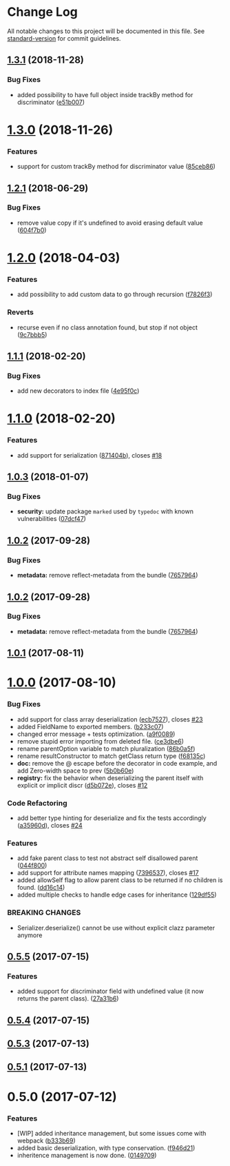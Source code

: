 # Change Log

All notable changes to this project will be documented in this file. See [standard-version](https://github.com/conventional-changelog/standard-version) for commit guidelines.

<a name="1.3.1"></a>
## [1.3.1](https://github.com/kaiu-lab/serializer/compare/v1.3.0...v1.3.1) (2018-11-28)


### Bug Fixes

* added possibility to have full object inside trackBy method for discriminator ([e51b007](https://github.com/kaiu-lab/serializer/commit/e51b007))



<a name="1.3.0"></a>
# [1.3.0](https://github.com/kaiu-lab/serializer/compare/v1.2.1...v1.3.0) (2018-11-26)


### Features

* support for custom trackBy method for discriminator value ([85ceb86](https://github.com/kaiu-lab/serializer/commit/85ceb86))



<a name="1.2.1"></a>
## [1.2.1](https://github.com/kaiu-lab/serializer/compare/v1.2.0...v1.2.1) (2018-06-29)


### Bug Fixes

* remove value copy if it's undefined to avoid erasing default value ([604f7b0](https://github.com/kaiu-lab/serializer/commit/604f7b0))



<a name="1.2.0"></a>
# [1.2.0](https://github.com/kaiu-lab/serializer/compare/v1.1.1...v1.2.0) (2018-04-03)


### Features

* add possibility to add custom data to go through recursion ([f7826f3](https://github.com/kaiu-lab/serializer/commit/f7826f3))


### Reverts

* recurse even if no class annotation found, but stop if not object ([9c7bbb5](https://github.com/kaiu-lab/serializer/commit/9c7bbb5))



<a name="1.1.1"></a>
## [1.1.1](https://github.com/kaiu-lab/serializer/compare/v1.1.0...v1.1.1) (2018-02-20)


### Bug Fixes

* add new decorators to index file ([4e95f0c](https://github.com/kaiu-lab/serializer/commit/4e95f0c))



<a name="1.1.0"></a>
# [1.1.0](https://github.com/kaiu-lab/serializer/compare/v1.0.3...v1.1.0) (2018-02-20)


### Features

* add support for serialization ([871404b](https://github.com/kaiu-lab/serializer/commit/871404b)), closes [#18](https://github.com/kaiu-lab/serializer/issues/18)



<a name="1.0.3"></a>
## [1.0.3](https://github.com/kaiu-lab/serializer/compare/v1.0.2...v1.0.3) (2018-01-07)


### Bug Fixes

* **security:** update package `marked` used by `typedoc` with known vulnerabilities ([07dcf47](https://github.com/kaiu-lab/serializer/commit/07dcf47))



<a name="1.0.2"></a>
## [1.0.2](https://github.com/kaiu-lab/serializer/compare/v1.0.1...v1.0.2) (2017-09-28)


### Bug Fixes

* **metadata:** remove reflect-metadata from the bundle ([7657964](https://github.com/kaiu-lab/serializer/commit/7657964))



<a name="1.0.2"></a>
## [1.0.2](https://github.com/kaiu-lab/serializer/compare/v1.0.1...v1.0.2) (2017-09-28)


### Bug Fixes

* **metadata:** remove reflect-metadata from the bundle ([7657964](https://github.com/kaiu-lab/serializer/commit/7657964))



<a name="1.0.1"></a>
## [1.0.1](https://github.com/kaiu-lab/serializer/compare/v1.0.0...v1.0.1) (2017-08-11)



<a name="1.0.0"></a>
# [1.0.0](https://github.com/kaiu-lab/serializer/compare/v0.5.5...v1.0.0) (2017-08-10)


### Bug Fixes

* add support for class array deserialization ([ecb7527](https://github.com/kaiu-lab/serializer/commit/ecb7527)), closes [#23](https://github.com/kaiu-lab/serializer/issues/23)
* added FieldName to exported members. ([b233c07](https://github.com/kaiu-lab/serializer/commit/b233c07))
* changed error message + tests optimization. ([a9f0089](https://github.com/kaiu-lab/serializer/commit/a9f0089))
* remove stupid error importing from deleted file. ([ce3dbe6](https://github.com/kaiu-lab/serializer/commit/ce3dbe6))
* rename parentOption variable to match pluralization ([86b0a5f](https://github.com/kaiu-lab/serializer/commit/86b0a5f))
* rename resultConstructor to match getClass return type ([f68135c](https://github.com/kaiu-lab/serializer/commit/f68135c))
* **doc:** remove the @ escape before the decorator in code example, and add Zero-width space to prev ([5b0b60e](https://github.com/kaiu-lab/serializer/commit/5b0b60e))
* **registry:** fix the behavior when deserializing the parent itself with explicit or implicit discr ([d5b072e](https://github.com/kaiu-lab/serializer/commit/d5b072e)), closes [#12](https://github.com/kaiu-lab/serializer/issues/12)


### Code Refactoring

* add better type hinting for deserialize and fix the tests accordingly ([a35960d](https://github.com/kaiu-lab/serializer/commit/a35960d)), closes [#24](https://github.com/kaiu-lab/serializer/issues/24)


### Features

* add fake parent class to test not abstract self disallowed parent ([044f800](https://github.com/kaiu-lab/serializer/commit/044f800))
* add support for attribute names mapping ([7396537](https://github.com/kaiu-lab/serializer/commit/7396537)), closes [#17](https://github.com/kaiu-lab/serializer/issues/17)
* added allowSelf flag to allow parent class to be returned if no children is found. ([dd16c14](https://github.com/kaiu-lab/serializer/commit/dd16c14))
* added multiple checks to handle edge cases for inheritance ([129df55](https://github.com/kaiu-lab/serializer/commit/129df55))


### BREAKING CHANGES

* Serializer.deserialize() cannot be use without explicit clazz parameter anymore



<a name="0.5.5"></a>
## [0.5.5](https://github.com/kaiu-io/serializer/compare/v0.5.4...v0.5.5) (2017-07-15)


### Features

* added support for discriminator field with undefined value (it now returns the parent class). ([27a31b6](https://github.com/kaiu-io/serializer/commit/27a31b6))



<a name="0.5.4"></a>
## [0.5.4](https://github.com/kaiu-io/serializer/compare/v0.5.3...v0.5.4) (2017-07-15)



<a name="0.5.3"></a>
## [0.5.3](https://github.com/kaiu-io/serializer/compare/v0.5.0...v0.5.3) (2017-07-13)



<a name="0.5.1"></a>
## [0.5.1](https://github.com/kaiu-io/serializer/compare/v0.5.0...v0.5.1) (2017-07-13)



<a name="0.5.0"></a>
# 0.5.0 (2017-07-12)


### Features

* [WIP] added inheritance management, but some issues come with webpack ([b333b69](https://github.com/kaiu-io/serializer/commit/b333b69))
* added basic deserialization, with type conservation. ([f946d21](https://github.com/kaiu-io/serializer/commit/f946d21))
* inheritence management is now done. ([0149709](https://github.com/kaiu-io/serializer/commit/0149709))
